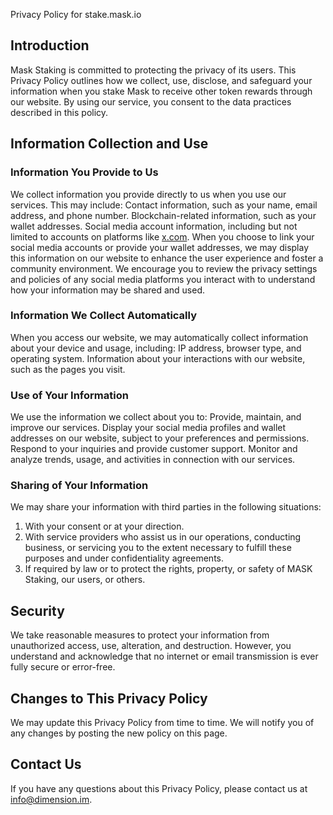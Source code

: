 Privacy Policy for stake.mask.io

## Introduction

Mask Staking is committed to protecting the privacy of its users. This Privacy Policy outlines how we collect, use, disclose, and safeguard your information when you stake Mask to receive other token rewards through our website. By using our service, you consent to the data practices described in this policy.

## Information Collection and Use

### Information You Provide to Us

We collect information you provide directly to us when you use our services. This may include:
Contact information, such as your name, email address, and phone number.
Blockchain-related information, such as your wallet addresses.
Social media account information, including but not limited to accounts on platforms like [x.com](http://x.com/).
When you choose to link your social media accounts or provide your wallet addresses, we may display this information on our website to enhance the user experience and foster a community environment. We encourage you to review the privacy settings and policies of any social media platforms you interact with to understand how your information may be shared and used.

### Information We Collect Automatically

When you access our website, we may automatically collect information about your device and usage, including:
IP address, browser type, and operating system.
Information about your interactions with our website, such as the pages you visit.

### Use of Your Information

We use the information we collect about you to:
Provide, maintain, and improve our services.
Display your social media profiles and wallet addresses on our website, subject to your preferences and permissions.
Respond to your inquiries and provide customer support.
Monitor and analyze trends, usage, and activities in connection with our services.

### Sharing of Your Information

We may share your information with third parties in the following situations:

1. With your consent or at your direction.
2. With service providers who assist us in our operations, conducting business, or servicing you to the extent necessary to fulfill these purposes and under confidentiality agreements.
3. If required by law or to protect the rights, property, or safety of MASK Staking, our users, or others.

## Security

We take reasonable measures to protect your information from unauthorized access, use, alteration, and destruction. However, you understand and acknowledge that no internet or email transmission is ever fully secure or error-free.

## Changes to This Privacy Policy

We may update this Privacy Policy from time to time. We will notify you of any changes by posting the new policy on this page.

## Contact Us

If you have any questions about this Privacy Policy, please contact us at [info@dimension.im](mailto:info@dimension.im).
